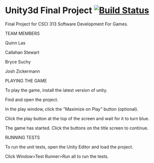 # Unity3d Final Project [![Build Status](https://travis-ci.com/NDSU-CSCI313-Borchert/final-team-2d-fighters.svg?token=qpqhpRV8KyFxVx7zemCh&branch=master)](https://travis-ci.com/NDSU-CSCI313-Borchert/final-team-2d-fighters)
Final Project for CSCI 313 Software Development For Games.


TEAM MEMBERS

Quinn Las

Callahan Stewart

Bryce Suchy

Josh Zickermann


PLAYING THE GAME

To play the game, install the latest version of unity.

Find and open the project.

In the play window, click the "Maximize on Play" button (optional).

Click the play button at the top of the screen and wait for it to turn blue.

The game has started. Click the buttons on the title screen to continue.


RUNNING TESTS

To run the unit tests, open the Unity Editor and load the project.

Click Window>Test Runner>Run all to run the tests.

